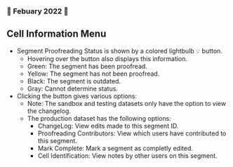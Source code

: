 ### 💟 Febuary 2022 🐝
## Cell Information Menu
* Segment Proofreading Status is shown by a colored lightbulb 💡 button.
  * Hovering over the button also displays this information.
  * Green: The segment has been proofread.
  * Yellow: The segment has not been proofread.
  * Black: The segment is outdated.
  * Gray: Cannot determine status.
* Clicking the button gives various options:
  * Note: The sandbox and testing datasets only have the option to view the changelog.
  * The production dataset has the following options:
    * ChangeLog: View edits made to this segment ID. 
    * Proofreading Contributors: View which users have contributed to this segment.
    * Mark Complete: Mark a segment as completly edited.
    * Cell Identification: View notes by other users on this segment.

